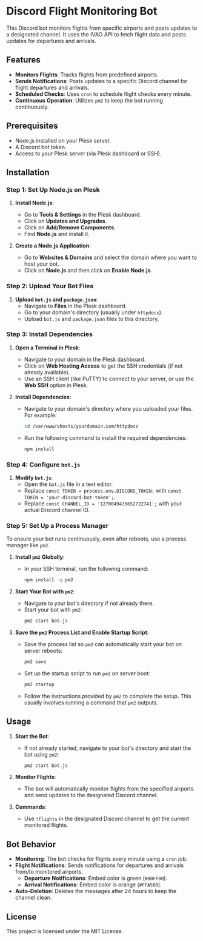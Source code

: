 # Discord Flight Monitoring Bot

This Discord bot monitors flights from specific airports and posts updates to a designated channel. It uses the IVAO API to fetch flight data and posts updates for departures and arrivals.

## Features

- **Monitors Flights**: Tracks flights from predefined airports.
- **Sends Notifications**: Posts updates to a specific Discord channel for flight departures and arrivals.
- **Scheduled Checks**: Uses `cron` to schedule flight checks every minute.
- **Continuous Operation**: Utilizes `pm2` to keep the bot running continuously.

## Prerequisites

- Node.js installed on your Plesk server.
- A Discord bot token.
- Access to your Plesk server (via Plesk dashboard or SSH).

## Installation

### Step 1: Set Up Node.js on Plesk

1. **Install Node.js**:
   - Go to **Tools & Settings** in the Plesk dashboard.
   - Click on **Updates and Upgrades**.
   - Click on **Add/Remove Components**.
   - Find **Node.js** and install it.

2. **Create a Node.js Application**:
   - Go to **Websites & Domains** and select the domain where you want to host your bot.
   - Click on **Node.js** and then click on **Enable Node.js**.

### Step 2: Upload Your Bot Files

1. **Upload `bot.js` and `package.json`**:
   - Navigate to **Files** in the Plesk dashboard.
   - Go to your domain's directory (usually under `httpdocs`).
   - Upload `bot.js` and `package.json` files to this directory.

### Step 3: Install Dependencies

1. **Open a Terminal in Plesk**:
   - Navigate to your domain in the Plesk dashboard.
   - Click on **Web Hosting Access** to get the SSH credentials (if not already available).
   - Use an SSH client (like PuTTY) to connect to your server, or use the **Web SSH** option in Plesk.

2. **Install Dependencies**:
   - Navigate to your domain's directory where you uploaded your files. For example:
     ```sh
     cd /var/www/vhosts/yourdomain.com/httpdocs
     ```
   - Run the following command to install the required dependencies:
     ```sh
     npm install
     ```

### Step 4: Configure `bot.js`

1. **Modify `bot.js`**:
   - Open the `bot.js` file in a text editor.
   - Replace `const TOKEN = process.env.DISCORD_TOKEN;` with `const TOKEN = 'your-discord-bot-token';`.
   - Replace `const CHANNEL_ID = '1270049435652722741';` with your actual Discord channel ID.

### Step 5: Set Up a Process Manager

To ensure your bot runs continuously, even after reboots, use a process manager like `pm2`.

1. **Install `pm2` Globally**:
   - In your SSH terminal, run the following command:
     ```sh
     npm install -g pm2
     ```

2. **Start Your Bot with `pm2`**:
   - Navigate to your bot's directory if not already there.
   - Start your bot with `pm2`:
     ```sh
     pm2 start bot.js
     ```

3. **Save the `pm2` Process List and Enable Startup Script**:
   - Save the process list so `pm2` can automatically start your bot on server reboots:
     ```sh
     pm2 save
     ```
   - Set up the startup script to run `pm2` on server boot:
     ```sh
     pm2 startup
     ```
   - Follow the instructions provided by `pm2` to complete the setup. This usually involves running a command that `pm2` outputs.

## Usage

1. **Start the Bot**:
   - If not already started, navigate to your bot's directory and start the bot using `pm2`:
     ```sh
     pm2 start bot.js
     ```

2. **Monitor Flights**:
   - The bot will automatically monitor flights from the specified airports and send updates to the designated Discord channel.

3. **Commands**:
   - Use `!flights` in the designated Discord channel to get the current monitored flights.

## Bot Behavior

- **Monitoring**: The bot checks for flights every minute using a `cron` job.
- **Flight Notifications**: Sends notifications for departures and arrivals from/to monitored airports.
  - **Departure Notifications**: Embed color is green (`#00FF00`).
  - **Arrival Notifications**: Embed color is orange (`#FFA500`).
- **Auto-Deletion**: Deletes the messages after 24 hours to keep the channel clean.

## License

This project is licensed under the MIT License.
